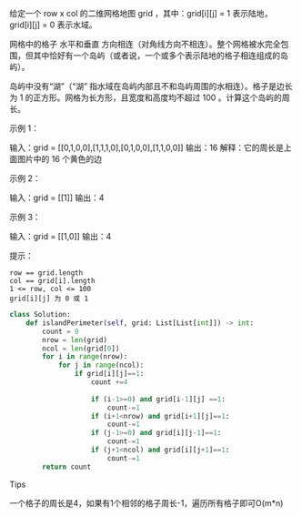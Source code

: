 给定一个 row x col 的二维网格地图 grid ，其中：grid[i][j] = 1 表示陆地， grid[i][j] = 0 表示水域。

网格中的格子 水平和垂直 方向相连（对角线方向不相连）。整个网格被水完全包围，但其中恰好有一个岛屿（或者说，一个或多个表示陆地的格子相连组成的岛屿）。

岛屿中没有“湖”（“湖” 指水域在岛屿内部且不和岛屿周围的水相连）。格子是边长为 1 的正方形。网格为长方形，且宽度和高度均不超过 100 。计算这个岛屿的周长。

 

示例 1：

输入：grid = [[0,1,0,0],[1,1,1,0],[0,1,0,0],[1,1,0,0]]
输出：16
解释：它的周长是上面图片中的 16 个黄色的边

示例 2：

输入：grid = [[1]]
输出：4

示例 3：

输入：grid = [[1,0]]
输出：4

 

提示：

    row == grid.length
    col == grid[i].length
    1 <= row, col <= 100
    grid[i][j] 为 0 或 1



```python
class Solution:
    def islandPerimeter(self, grid: List[List[int]]) -> int:
        count = 0 
        nrow = len(grid)
        ncol = len(grid[0])
        for i in range(nrow):
            for j in range(ncol):
                if grid[i][j]==1:
                    count +=4
                    
                    if (i-1>=0) and grid[i-1][j] ==1:
                        count-=1
                    if (i+1<nrow) and grid[i+1][j]==1:
                        count-=1
                    if (j-1>=0) and grid[i][j-1]==1:
                        count-=1
                    if (j+1<ncol) and grid[i][j+1]==1:
                        count-=1
        return count
```



Tips

一个格子的周长是4，如果有1个相邻的格子周长-1，遍历所有格子即可O(m*n)